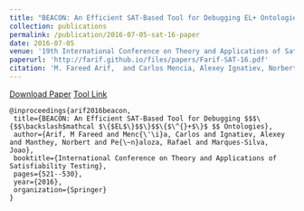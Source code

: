 ```yaml
---
title: "BEACON: An Efficient SAT-Based Tool for Debugging EL+ Ontologies"
collection: publications
permalink: /publication/2016-07-05-sat-16-paper
date: 2016-07-05
venue: '19th International Conference on Theory and Applications of Satisfiability Testing (2016)'
paperurl: 'http://farif.github.io/files/papers/Farif-SAT-16.pdf'
citation: 'M. Fareed Arif,  and Carlos Mencia, Alexey Ignatiev, Norbert Manthey,  Rafael Penaloza,  and  Joao Marques-Silva <b>SAT 2016</b> - 19th International Conference on Theory and Applications of Satisfiability Testing, Bordeaux, France'
---
```


<a href='http://farif.github.io/files/papers/Farif-SAT-16.pdf'>Download Paper</a>
<a href='https://github.com/farif/BEACON'>Tool Link</a>

 ~~~ 
 @inproceedings{arif2016beacon,
  title={BEACON: An Efficient SAT-Based Tool for Debugging $$$\{$$\backslash$mathcal $\{$EL$\}$$\}$$\{$\^{}+$\}$ $$ Ontologies},
  author={Arif, M Fareed and Menc{\'\i}a, Carlos and Ignatiev, Alexey and Manthey, Norbert and Pe{\~n}aloza, Rafael and Marques-Silva, Joao},
  booktitle={International Conference on Theory and Applications of Satisfiability Testing},
  pages={521--530},
  year={2016},
  organization={Springer}
}
 ~~~ 